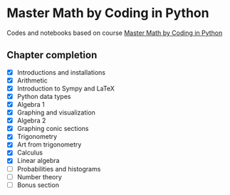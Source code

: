 # Master Math by Coding in Python

Codes and notebooks based on course [Master Math by Coding in Python](https://www.udemy.com/course/math-with-python/)

## Chapter completion

- [X] Introductions and installations
- [X] Arithmetic
- [X] Introduction to Sympy and LaTeX
- [X] Python data types
- [X] Algebra 1
- [X] Graphing and visualization
- [X] Algebra 2
- [X] Graphing conic sections
- [X] Trigonometry
- [X] Art from trigonometry
- [X] Calculus
- [X] Linear algebra
- [ ] Probabilities and histograms
- [ ] Number theory
- [ ] Bonus section
